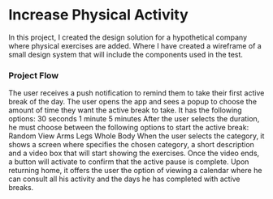# Increase Physical Activity
In this project, I created the design solution for a hypothetical company where physical exercises are added. Where I have created a wireframe of a small design system that will include the components used in the test.



### Project Flow

The user receives a push notification to remind them to take their first active break of the day. The user opens the app and sees a popup to choose the amount of time they want the active break to take. It has the following options: 30 seconds 1 minute 5 minutes After the user selects the duration, he must choose between the following options to start the active break: Random View Arms Legs Whole Body When the user selects the category, it shows a screen where specifies the chosen category, a short description and a video box that will start showing the exercises. Once the video ends, a button will activate to confirm that the active pause is complete. Upon returning home, it offers the user the option of viewing a calendar where he can consult all his activity and the days he has completed with active breaks.
